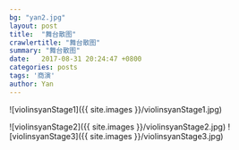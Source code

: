 ```yaml
---
bg: "yan2.jpg"
layout: post
title:  "舞台散图"
crawlertitle: "舞台散图"
summary: "舞台散图"
date:   2017-08-31 20:24:47 +0800
categories: posts
tags: '商演'
author: Yan
---
```


![violinsyanStage1]({{ site.images }}/violinsyanStage1.jpg)

![violinsyanStage2]({{ site.images }}/violinsyanStage2.jpg)
![violinsyanStage3]({{ site.images }}/violinsyanStage3.jpg)
